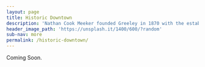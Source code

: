 ```yaml
---
layout: page
title: Historic Downtown
description: 'Nathan Cook Meeker founded Greeley in 1870 with the establishment of the Union Colony, a joint stock company formed in New York to build a moral community in Colorado Territory.'
header_image_path: 'https://unsplash.it/1400/600/?random'
sub-nav: more
permalink: /historic-downtown/
---
```


Coming Soon.